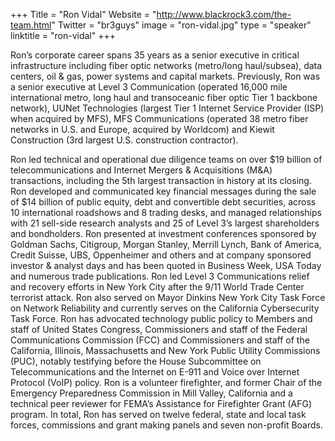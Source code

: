 +++
Title = "Ron Vidal"
Website = "http://www.blackrock3.com/the-team.html"
Twitter = "br3guys"
image = "ron-vidal.jpg"
type = "speaker"
linktitle = "ron-vidal"
+++

Ron’s corporate career spans 35 years as a senior executive in critical infrastructure including fiber optic networks (metro/long haul/subsea), data centers, oil & gas, power systems and capital markets. Previously, Ron was a senior executive at Level 3 Communication (operated 16,000 mile international metro, long haul and transoceanic fiber optic Tier 1 backbone network), UUNet Technologies (largest Tier 1 Internet Service Provider (ISP) when acquired by MFS), MFS Communications (operated 38 metro fiber networks in U.S. and Europe, acquired by Worldcom) and Kiewit Construction (3rd largest U.S. construction contractor).

Ron led technical and operational due diligence teams on over $19 billion of telecommunications and Internet Mergers & Acquisitions (M&A) transactions, including the 5th largest transaction in history at its closing. Ron developed and communicated key financial messages during the sale of $14 billion of public equity, debt and convertible debt securities, across 10 international roadshows and 8 trading desks, and managed relationships with 21 sell-side research analysts and 25 of Level 3’s largest shareholders and bondholders. Ron presented at investment conferences sponsored by Goldman Sachs, Citigroup, Morgan Stanley, Merrill Lynch, Bank of America, Credit Suisse, UBS, Oppenheimer and others and at company sponsored investor & analyst days and has been quoted in Business Week, USA Today and numerous trade publications.   Ron led Level 3 Communications relief and recovery efforts in New York City after the 9/11 World Trade Center terrorist attack.  Ron also served on Mayor Dinkins New York City Task Force on Network Reliability and currently serves on the California Cybersecurity Task Force. Ron has advocated technology public policy to Members and staff of United States Congress, Commissioners and staff of the Federal Communications Commission (FCC) and Commissioners and staff of the California, Illinois, Massachusetts and New York Public Utility Commissions (PUC), notably testifying before the House Subcommittee on Telecommunications and the Internet on E-911 and Voice over Internet Protocol (VoIP) policy. Ron is a volunteer firefighter, and former Chair of the Emergency Preparedness Commission in Mill Valley, California and a technical peer reviewer for FEMA’s Assistance for Firefighter Grant (AFG) program. In total, Ron has served on twelve federal, state and local task forces, commissions and grant making panels and seven non-profit Boards.

